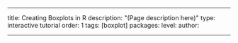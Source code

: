 ---

title: Creating Boxplots in R
description: "(Page description here)"
type: interactive tutorial
order: 1
tags: [boxplot]
packages: 
level: 
author: 

---